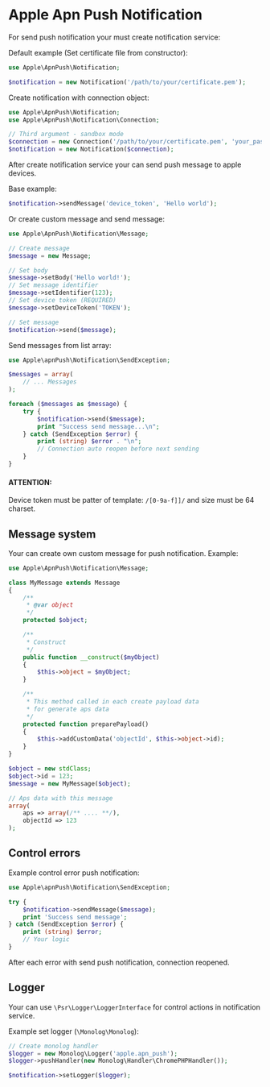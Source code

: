 Apple Apn Push Notification
===========================

For send push notification your must create notification service:

Default example (Set certificate file from constructor):

```php
use Apple\ApnPush\Notification;

$notification = new Notification('/path/to/your/certificate.pem');
```

Create notification with connection object:

```php
use Apple\ApnPush\Notification;
use Apple\ApnPush\Notification\Connection;

// Third argument - sandbox mode
$connection = new Connection('/path/to/your/certificate.pem', 'your_passphrase', false);
$notification = new Notification($connection);
```

After create notification service your can send push message to apple devices.

Base example:

```php
$notification->sendMessage('device_token', 'Hello world');
```

Or create custom message and send message:

```php
use Apple\ApnPush\Notification\Message;

// Create message
$message = new Message;

// Set body
$message->setBody('Hello world!');
// Set message identifier
$message->setIdentifier(123);
// Set device token (REQUIRED)
$message->setDeviceToken('TOKEN');

// Set message
$notification->send($message);
```

Send messages from list array:

```php
use Apple\apnPush\Notification\SendException;

$messages = array(
    // ... Messages
);

foreach ($messages as $message) {
    try {
        $notification->send($message);
        print "Success send message...\n";
    } catch (SendException $error) {
        print (string) $error . "\n";
        // Connection auto reopen before next sending
    }
}
```

#### ATTENTION:
Device token must be patter of template: `/[0-9a-f]]/` and size must be 64 charset.

Message system
--------------

Your can create own custom message for push notification.
Example:

```php
use Apple\ApnPush\Notification\Message;

class MyMessage extends Message
{
    /**
     * @var object
     */
    protected $object;

    /**
     * Construct
     */
    public function __construct($myObject)
    {
        $this->object = $myObject;
    }

    /**
     * This method called in each create payload data
     * for generate aps data
     */
    protected function preparePayload()
    {
        $this->addCustomData('objectId', $this->object->id);
    }
}

$object = new stdClass;
$object->id = 123;
$message = new MyMessage($object);

// Aps data with this message
array(
    aps => array(/** .... **/),
    objectId => 123
);
```

Control errors
--------------

Example control error push notification:

```php
use Apple\apnPush\Notification\SendException;

try {
    $notification->sendMessage($message);
    print 'Success send message';
} catch (SendException $error) {
    print (string) $error;
    // Your logic
}
```

After each error with send push notification, connection reopened.

Logger
------

Your can use `\Psr\Logger\LoggerInterface` for control actions in notification service.

Example set logger (`\Monolog\Monolog`):

```php
// Create monolog handler
$logger = new Monolog\Logger('apple.apn_push');
$logger->pushHandler(new Monolog\Handler\ChromePHPHandler());

$notification->setLogger($logger);
```